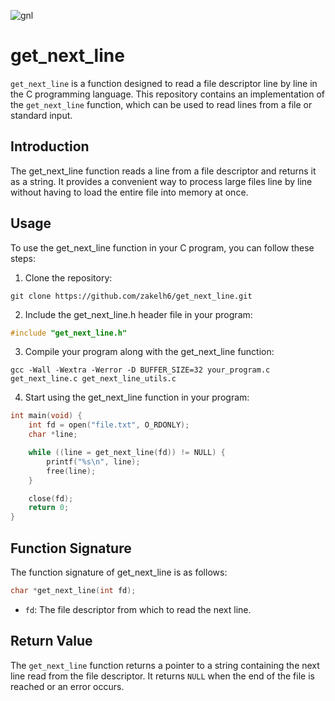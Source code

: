 ![gnl](https://github.com/zelhajou/get_next_line/assets/39954629/1431df63-4f93-4520-9304-1f2e9c8deba0)

# get_next_line

`get_next_line` is a function designed to read a file descriptor line by line in the C programming language. This repository contains an implementation of the `get_next_line` function, which can be used to read lines from a file or standard input.

## Introduction

The get_next_line function reads a line from a file descriptor and returns it as a string. It provides a convenient way to process large files line by line without having to load the entire file into memory at once.

## Usage

To use the get_next_line function in your C program, you can follow these steps:

1. Clone the repository:

```shell
git clone https://github.com/zakelh6/get_next_line.git
```

2. Include the get_next_line.h header file in your program:

```c
#include "get_next_line.h"
```

3. Compile your program along with the get_next_line function:

```shell
gcc -Wall -Wextra -Werror -D BUFFER_SIZE=32 your_program.c get_next_line.c get_next_line_utils.c
```

4. Start using the get_next_line function in your program:

```c
int main(void) {
    int fd = open("file.txt", O_RDONLY);
    char *line;

    while ((line = get_next_line(fd)) != NULL) {
        printf("%s\n", line);
        free(line);
    }

    close(fd);
    return 0;
}
```

## Function Signature

The function signature of get_next_line is as follows:

```c
char *get_next_line(int fd);
```

- `fd`: The file descriptor from which to read the next line.

## Return Value

The `get_next_line` function returns a pointer to a string containing the next line read from the file descriptor. It returns `NULL` when the end of the file is reached or an error occurs.
